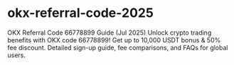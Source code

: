# okx-referral-code-2025
OKX Referral Code 66778899 Guide (Jul 2025)  Unlock crypto trading benefits with OKX code 66778899! Get up to 10,000 USDT bonus &amp; 50% fee discount. Detailed sign-up guide, fee comparisons, and FAQs for global users.
